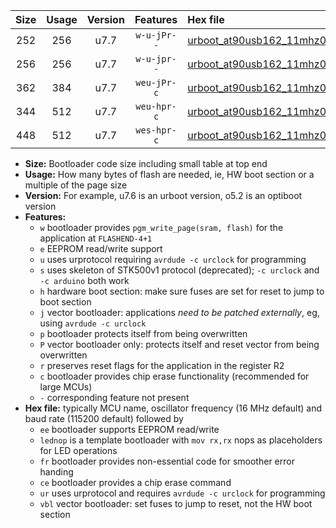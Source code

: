 |Size|Usage|Version|Features|Hex file|
|:-:|:-:|:-:|:-:|:--|
|252|256|u7.7|`w-u-jPr--`|[urboot_at90usb162_11mhz0592_460800bps_lednop_ur_vbl.hex](https://raw.githubusercontent.com/stefanrueger/urboot.hex/main/mcus/at90usb162/fcpu_11mhz0592/460800_bps/urboot_at90usb162_11mhz0592_460800bps_lednop_ur_vbl.hex)|
|256|256|u7.7|`w-u-jpr--`|[urboot_at90usb162_11mhz0592_460800bps_lednop_fr_ur_vbl.hex](https://raw.githubusercontent.com/stefanrueger/urboot.hex/main/mcus/at90usb162/fcpu_11mhz0592/460800_bps/urboot_at90usb162_11mhz0592_460800bps_lednop_fr_ur_vbl.hex)|
|362|384|u7.7|`weu-jPr-c`|[urboot_at90usb162_11mhz0592_460800bps_ee_lednop_fr_ce_ur_vbl.hex](https://raw.githubusercontent.com/stefanrueger/urboot.hex/main/mcus/at90usb162/fcpu_11mhz0592/460800_bps/urboot_at90usb162_11mhz0592_460800bps_ee_lednop_fr_ce_ur_vbl.hex)|
|344|512|u7.7|`weu-hpr-c`|[urboot_at90usb162_11mhz0592_460800bps_ee_lednop_fr_ce_ur.hex](https://raw.githubusercontent.com/stefanrueger/urboot.hex/main/mcus/at90usb162/fcpu_11mhz0592/460800_bps/urboot_at90usb162_11mhz0592_460800bps_ee_lednop_fr_ce_ur.hex)|
|448|512|u7.7|`wes-hpr-c`|[urboot_at90usb162_11mhz0592_460800bps_ee_lednop_fr_ce.hex](https://raw.githubusercontent.com/stefanrueger/urboot.hex/main/mcus/at90usb162/fcpu_11mhz0592/460800_bps/urboot_at90usb162_11mhz0592_460800bps_ee_lednop_fr_ce.hex)|

- **Size:** Bootloader code size including small table at top end
- **Usage:** How many bytes of flash are needed, ie, HW boot section or a multiple of the page size
- **Version:** For example, u7.6 is an urboot version, o5.2 is an optiboot version
- **Features:**
  + `w` bootloader provides `pgm_write_page(sram, flash)` for the application at `FLASHEND-4+1`
  + `e` EEPROM read/write support
  + `u` uses urprotocol requiring `avrdude -c urclock` for programming
  + `s` uses skeleton of STK500v1 protocol (deprecated); `-c urclock` and `-c arduino` both work
  + `h` hardware boot section: make sure fuses are set for reset to jump to boot section
  + `j` vector bootloader: applications *need to be patched externally*, eg, using `avrdude -c urclock`
  + `p` bootloader protects itself from being overwritten
  + `P` vector bootloader only: protects itself and reset vector from being overwritten
  + `r` preserves reset flags for the application in the register R2
  + `c` bootloader provides chip erase functionality (recommended for large MCUs)
  + `-` corresponding feature not present
- **Hex file:** typically MCU name, oscillator frequency (16 MHz default) and baud rate (115200 default) followed by
  + `ee` bootloader supports EEPROM read/write
  + `lednop` is a template bootloader with `mov rx,rx` nops as placeholders for LED operations
  + `fr` bootloader provides non-essential code for smoother error handing
  + `ce` bootloader provides a chip erase command
  + `ur` uses urprotocol and requires `avrdude -c urclock` for programming
  + `vbl` vector bootloader: set fuses to jump to reset, not the HW boot section
